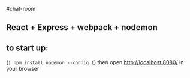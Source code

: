 #chat-room
## React + Express + webpack + nodemon
## to start up:
(```)
npm install
nodemon --config
(```)
then open [http://localhost:8080/](http://localhost:8080/) in your browser